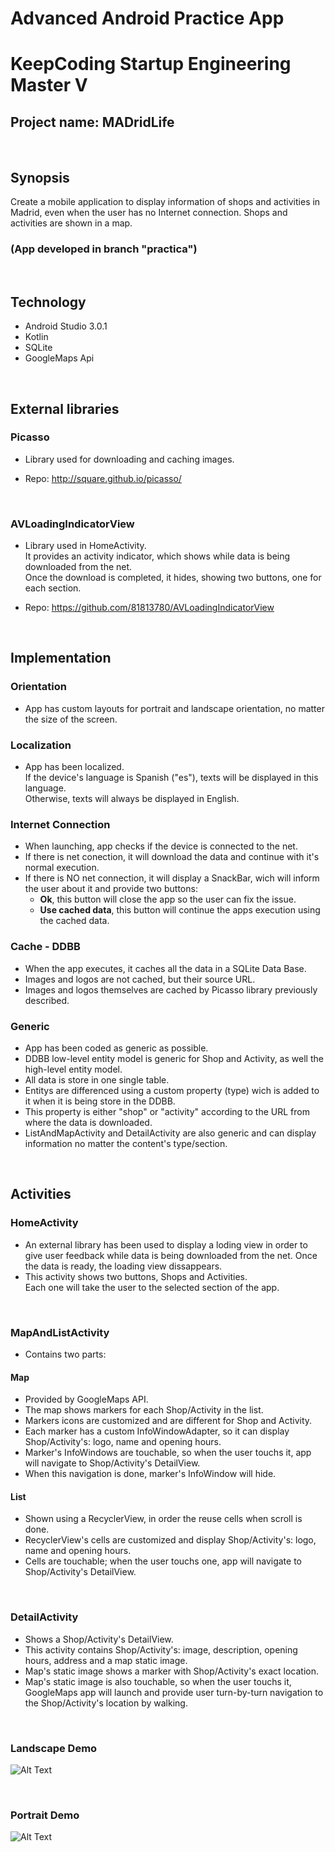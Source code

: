 # Advanced Android Practice App
# KeepCoding Startup Engineering Master V 

## Project name: MADridLife

<br>



## Synopsis
Create a mobile application to display information of shops and activities in Madrid, even when the user has no Internet connection.
Shops and activities are shown in a map.  
### (App developed in branch "practica")

<br>

## Technology
- Android Studio 3.0.1
- Kotlin
- SQLite
- GoogleMaps Api

<br>

## External libraries

### Picasso
- Library used for downloading and caching images.  

- Repo: <http://square.github.io/picasso/>

<br>

### AVLoadingIndicatorView
- Library used in HomeActivity.  
It provides an activity indicator, which shows while data is being downloaded from the net.  
Once the download is completed, it hides, showing two buttons, one for each section.

- Repo: <https://github.com/81813780/AVLoadingIndicatorView>

<br>

## Implementation

### Orientation
- App has custom layouts for portrait and landscape orientation, no matter the size of the screen.

### Localization
- App has been localized.  
If the device's language is Spanish ("es"), texts will be displayed in this language.  
Otherwise, texts will always be displayed in English.

### Internet Connection
- When launching, app checks if the device is connected to the net.  
- If there is net conection, it will download the data and continue with it's normal execution.
- If there is NO net connection, it will display a SnackBar, wich will inform the user about it and provide two buttons:
	- **Ok**, this button will close the app so the user can fix the issue.
	- **Use cached data**, this button will continue the apps execution using the cached data.

### Cache - DDBB
- When the app executes, it caches all the data in a SQLite Data Base.  
- Images and logos are not cached, but their source URL.  
- Images and logos themselves are cached by Picasso library previously described.

### Generic
- App has been coded as generic as possible.
- DDBB low-level entity model is generic for Shop and Activity, as well the high-level entity model.
- All data is store in one single table.
-  Entitys are differenced using a custom property (type) wich is added to it when it is being store in the DDBB.
- This property is either "shop" or "activity" according to the URL from where the data is downloaded.
- ListAndMapActivity and DetailActivity are also generic and can display information no matter the content's type/section.

<br>

## Activities
### HomeActivity
- An external library has been used to display a loding view in order to give user feedback while data is being downloaded from the net. Once the data is ready, the loading view dissappears. 
- This activity shows two buttons, Shops and Activities.  
Each one will take the user to the selected section of the app.

<br>

### MapAndListActivity
- Contains two parts:

#### Map
- Provided by GoogleMaps API.
- The map shows markers for each Shop/Activity in the list.
- Markers icons are customized and are different for Shop and Activity.
- Each marker has a custom InfoWindowAdapter, so it can display Shop/Activity's: logo, name and opening hours.
- Marker's InfoWindows are touchable, so when the user touchs it, app will navigate to Shop/Activity's DetailView.
- When this navigation is done, marker's InfoWindow will hide.

#### List
- Shown using a RecyclerView, in order the reuse cells when scroll is done.
- RecyclerView's cells are customized and display Shop/Activity's: logo, name and opening hours.
- Cells are touchable; when the user touchs one, app will navigate to Shop/Activity's DetailView.

<br>

### DetailActivity
- Shows a Shop/Activity's DetailView.
- This activity contains Shop/Activity's: image, description, opening hours, address and a map static image.
- Map's static image shows a marker with Shop/Activity's exact location.  
- Map's static image is also touchable, so when the user touchs it, GoogleMaps app will launch and provide user turn-by-turn navigation to the Shop/Activity's location by walking.

<br> 

### Landscape Demo

![Alt Text](https://github.com/rodrigolc5388/androidAvanzado/blob/practica/Landscape-demo.gif)

<br>

### Portrait Demo

![Alt Text](https://github.com/rodrigolc5388/androidAvanzado/blob/practica/Portrait-demo.gif)







